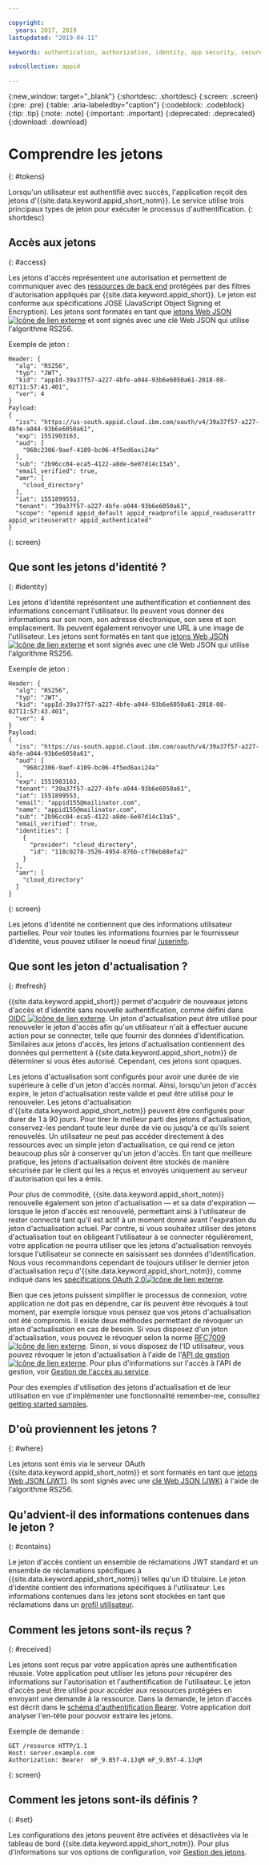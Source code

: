 ```yaml
---

copyright:
  years: 2017, 2019
lastupdated: "2019-04-11"

keywords: authentication, authorization, identity, app security, secure, access, tokens

subcollection: appid

---
```


{:new_window: target="_blank"}
{:shortdesc: .shortdesc}
{:screen: .screen}
{:pre: .pre}
{:table: .aria-labeledby="caption"}
{:codeblock: .codeblock}
{:tip: .tip}
{:note: .note}
{:important: .important}
{:deprecated: .deprecated}
{:download: .download}



# Comprendre les jetons
{: #tokens}

Lorsqu'un utilisateur est authentifié avec succès, l'application reçoit des jetons d'{{site.data.keyword.appid_short_notm}}. Le service utilise trois principaux types de jeton pour exécuter le processus d'authentification.
{: shortdesc}


## Accès aux jetons
{: #access}

Les jetons d'accès représentent une autorisation et permettent de communiquer avec des [ressources de back end](/docs/services/appid?topic=appid-backend) protégées par des filtres d'autorisation appliqués par {{site.data.keyword.appid_short}}. Le jeton est conforme aux spécifications JOSE (JavaScript Object Signing et Encryption). Les jetons sont formatés en tant que <a href="https://jwt.io/introduction/" target="blank">jetons Web JSON <img src="../../icons/launch-glyph.svg" alt="Icône de lien externe"></a> et sont signés avec une clé Web JSON qui utilise l'algorithme RS256.

Exemple de jeton :
  ```
  Header: {
    "alg": "RS256",
    "typ": "JWT",
    "kid": "appId-39a37f57-a227-4bfe-a044-93b6e6050a61-2018-08-02T11:57:43.401",
    "ver": 4
  }
  Payload:
  {
    "iss": "https://us-south.appid.cloud.ibm.com/oauth/v4/39a37f57-a227-4bfe-a044-93b6e6050a61",
    "exp": 1551903163,
    "aud": [
      "968c2306-9aef-4109-bc06-4f5ed6axi24a"
    ],
    "sub": "2b96cc04-eca5-4122-a8de-6e07d14c13a5",
    "email_verified": true,
    "amr": [
      "cloud_directory"
    ],
    "iat": 1551899553,
    "tenant": "39a37f57-a227-4bfe-a044-93b6e6050a61",
    "scope": "openid appid_default appid_readprofile appid_readuserattr appid_writeuserattr appid_authenticated"
  }
  ```
  {: screen}

## Que sont les jetons d'identité ?
{: #identity}

Les jetons d'identité représentent une authentification et contiennent des informations concernant l'utilisateur. Ils peuvent vous donner des informations sur son nom, son adresse électronique, son sexe et son emplacement. Ils peuvent également renvoyer une URL à une image de l'utilisateur. Les jetons sont formatés en tant que <a href="https://jwt.io/introduction/" target="blank">jetons Web JSON <img src="../../icons/launch-glyph.svg" alt="Icône de lien externe"></a> et sont signés avec une clé Web JSON qui utilise l'algorithme RS256.

Exemple de jeton :
  ```
  Header: {
    "alg": "RS256",
    "typ": "JWT",
    "kid": "appId-39a37f57-a227-4bfe-a044-93b6e6050a61-2018-08-02T11:57:43.401",
    "ver": 4
  }
  Payload:
  {
    "iss": "https://us-south.appid.cloud.ibm.com/oauth/v4/39a37f57-a227-4bfe-a044-93b6e6050a61",
    "aud": [
      "968c2306-9aef-4109-bc06-4f5ed6axi24a"
    ],
    "exp": 1551903163,
    "tenant": "39a37f57-a227-4bfe-a044-93b6e6050a61",
    "iat": 1551899553,
    "email": "appid155@mailinator.com",
    "name": "appid155@mailinator.com",
    "sub": "2b96cc04-eca5-4122-a8de-6e07d14c13a5",
    "email_verified": true,
    "identities": [
      {
        "provider": "cloud_directory",
        "id": "118c0278-3526-4954-876b-cf70eb88efa2"
      }
    ],
    "amr": [
      "cloud_directory"
    ]
  }
  ```
  {: screen}


Les jetons d'identité ne contiennent que des informations utilisateur partielles. Pour voir toutes les informations fournies par le fournisseur d'identité, vous pouvez utiliser le noeud final [/userinfo](/docs/services/appid?topic=appid-predefined-attributes#predefined-access-api).

## Que sont les jeton d'actualisation ?
{: #refresh}

{{site.data.keyword.appid_short}} permet d'acquérir de nouveaux jetons d'accès et d'identité sans nouvelle authentification, comme défini dans <a href="http://openid.net/specs/openid-connect-core-1_0.html#RefreshTokens" target="_blank">OIDC <img src="../../icons/launch-glyph.svg" alt="Icône de lien externe"></a>. Un jeton d'actualisation peut être utilisé pour renouveler le jeton d'accès afin qu'un utilisateur n'ait à effectuer aucune action pour se connecter, telle que fournir des données d'identification. Similaires aux jetons d'accès, les jetons d'actualisation contiennent des données qui permettent à {{site.data.keyword.appid_short_notm}} de déterminer si vous êtes autorisé. Cependant, ces jetons sont opaques.

Les jetons d'actualisation sont configurés pour avoir une durée de vie supérieure à celle d'un jeton d'accès normal. Ainsi, lorsqu'un jeton d'accès expire, le jeton d'actualisation reste valide et peut être utilisé pour le renouveler. Les jetons d'actualisation d'{{site.data.keyword.appid_short_notm}} peuvent être configurés pour durer de 1 à 90 jours. Pour tirer le meilleur parti des jetons d'actualisation, conservez-les pendant toute leur durée de vie ou jusqu'à ce qu'ils soient renouvelés. Un utilisateur ne peut pas accéder directement à des ressources avec un simple jeton d'actualisation, ce qui rend ce jeton beaucoup plus sûr à conserver qu'un jeton d'accès. En tant que meilleure pratique, les jetons d'actualisation doivent être stockés de manière sécurisée par le client qui les a reçus et envoyés uniquement au serveur d'autorisation qui les a émis.

Pour plus de commodité, {{site.data.keyword.appid_short_notm}} renouvelle également son jeton d'actualisation — et sa date d'expiration — lorsque le jeton d'accès est renouvelé, permettant ainsi à l'utilisateur de rester connecté tant qu'il est actif à un moment donné avant l'expiration du jeton d'actualisation actuel. Par contre, si vous souhaitez utiliser des jetons d'actualisation tout en obligeant l'utilisateur à se connecter régulièrement, votre application ne pourra utiliser que les jetons d'actualisation renvoyés lorsque l'utilisateur se connecte en saisissant ses données d'identification. Nous vous recommandons cependant de toujours utiliser le dernier jeton d'actualisation reçu d'{{site.data.keyword.appid_short_notm}}, comme indiqué dans les <a href="https://tools.ietf.org/html/rfc6749#page-47" target="_blank">spécifications OAuth 2.0<img src="../../icons/launch-glyph.svg" alt="Icône de lien externe"></a>.


Bien que ces jetons puissent simplifier le processus de connexion, votre application ne doit pas en dépendre, car ils peuvent être révoqués à tout moment, par exemple lorsque vous pensez que vos jetons d'actualisation ont été compromis. Il existe deux méthodes permettant de révoquer un jeton d'actualisation en cas de besoin. Si vous disposez d'un jeton d'actualisation, vous pouvez le révoquer selon la norme <a href="https://tools.ietf.org/html/rfc7009#section-2" target="_blank">RFC7009 <img src="../../icons/launch-glyph.svg" alt="Icône de lien externe"></a>. Sinon, si vous disposez de l'ID utilisateur, vous pouvez révoquer le jeton d'actualisation à l'aide de l'<a href="https://us-south.appid.cloud.ibm.com/swagger-ui/#/" target="_blank">API de gestion <img src="../../icons/launch-glyph.svg" alt="Icône de lien externe"></a>. Pour plus d'informations sur l'accès à l'API de gestion, voir [Gestion de l'accès au service](/docs/services/appid?topic=appid-service-access-management#service-access-management).

Pour des exemples d'utilisation des jetons d'actualisation et de leur utilisation en vue d'implémenter une fonctionnalité remember-me, consultez [getting started samples](/docs/services/appid?topic=appid-getting-started#getting-started).


## D'où proviennent les jetons ?
{: #where}

Les jetons sont émis via le serveur OAuth {{site.data.keyword.appid_short_notm}} et sont formatés en tant que [jetons Web JSON (JWT)](https://jwt.io/introduction/). Ils sont signés avec une [clé Web JSON (JWK)](https://tools.ietf.org/html/rfc7517) à l'aide de l'algorithme RS256.

## Qu'advient-il des informations contenues dans le jeton ?
{: #contains}

Le jeton d'accès contient un ensemble de réclamations JWT standard et un ensemble de réclamations spécifiques à {{site.data.keyword.appid_short_notm}} telles qu'un ID titulaire. Le jeton d'identité contient des informations spécifiques à l'utilisateur. Les informations contenues dans les jetons sont stockées en tant que réclamations dans un [profil utilisateur](/docs/services/appid?topic=appid-user-profile#user-profile).

## Comment les jetons sont-ils reçus ?
{: #received}

Les jetons sont reçus par votre application après une authentification réussie. Votre application peut utiliser les jetons pour récupérer des informations sur l'autorisation et l'authentification de l'utilisateur. Le jeton d'accès peut être utilisé pour accéder aux ressources protégées en envoyant une demande à la ressource. Dans la demande, le jeton d'accès est décrit dans le [schéma d'authentification  Bearer](https://tools.ietf.org/html/rfc6750#page-5). Votre application doit analyser l'en-tête pour pouvoir extraire les jetons.

Exemple de demande :

  ```
  GET /resource HTTP/1.1
  Host: server.example.com
  Authorization: Bearer  mF_9.B5f-4.1JqM mF_9.B5f-4.1JqM
  ```
  {: screen}

## Comment les jetons sont-ils définis ?
{: #set}

Les configurations des jetons peuvent être activées et désactivées via le tableau de bord {{site.data.keyword.appid_short_notm}}. Pour plus d'informations sur vos options de configuration, voir [Gestion des jetons](/docs/services/appid?topic=appid-managing-idp#managing-idp).
